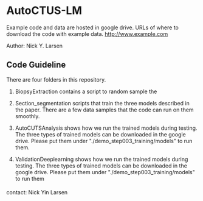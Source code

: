 # AutoCTUS-LM
Example code and data are hosted in google drive.
URLs of where to download the code with example data. 
http://www.example.com

Author: Nick Y. Larsen

## Code Guideline

There are four folders in this repository.

1. BiopsyExtraction contains a script to random sample the  

2. Section_segmentation scripts that train the three models described in the paper. There are a few data samples that the code can run on them smoothly.

3. AutoCUTSAnalysis  shows how we run the trained models during testing. The three types of trained models can be downloaded in the google drive. Please put them under "./demo_step003_training/models" to run them.

4. ValidationDeeplearning shows how we run the trained models during testing. The three types of trained models can be downloaded in the google drive. Please put them under "./demo_step003_training/models" to run them

####
contact: Nick Yin Larsen